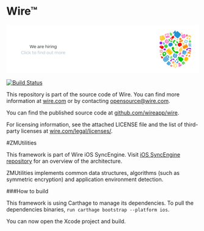 # Wire™

[![Wire logo](https://github.com/wireapp/wire/blob/master/assets/header-small.png?raw=true)](https://wire.com/jobs/)

[![Build Status](https://travis-ci.org/wireapp/wire-ios-utilities.svg?branch=develop)](https://travis-ci.org/wireapp/wire-ios-utilities)

This repository is part of the source code of Wire. You can find more information at [wire.com](https://wire.com) or by contacting opensource@wire.com.

You can find the published source code at [github.com/wireapp/wire](https://github.com/wireapp/wire).

For licensing information, see the attached LICENSE file and the list of third-party licenses at [wire.com/legal/licenses/](https://wire.com/legal/licenses/).

#ZMUtilities

This framework is part of Wire iOS SyncEngine. Visit [iOS SyncEngine repository](https://github.com/wireapp/zmessaging-cocoa) for an overview of the architecture.

ZMUtilities implements common data structures, algorithms (such as symmetric encryption) and application environment detection.

###How to build

This framework is using Carthage to manage its dependencies. To pull the dependencies binaries, `run carthage bootstrap --platform ios`.

You can now open the Xcode project and build.
